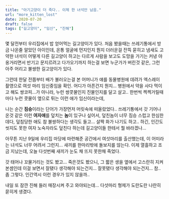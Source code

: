 ```yaml
---
title: "아기고양이 더 죽다.. 이제 한 녀석만 남음."
url: "more_kitten_lost"
date: 2020-07-20
draft: false
tags: ["길고양이", "임신", "진해"]
---
```

몇 달전부터 우리집에서 밥 얻어먹는 길고양이가 있다.
처음 봤을때는 쓰레기통에서 방금 나온줄 알았던 아이인데,
온통 얼굴에 먼지인지 뭔지 더러운걸 잔뜩 묻히고 냄새도 고약한 녀석이
어떻게 다른 길고양이 하고는 다르게 사람을 보고도 도망을 가기는 커녕
야옹거리면서 반기고 문지르려고 다가오기까지 하는걸 보면 누군가가 버린것 같은,
그런 아주 어리고 불쌍한 길고양이가 있다.

그런데 한달 전쯤부터 배가 불러오는걸 본 어머니가 얘를 동물병원에 데려가
엑스레이 촬영으로 여섯 마리 임신중임을 확인.
어디가 아픈건지 뭔지... 병원에서 약을 사다 먹이고 해도
쌍코피...가 아니라, 누런 쌍콧물인지 진물인지를 달고 살고.. 한번씩 켁켁거릴때마다
누런 콧물이 옆으로 튀는 이런 애가 임신이라는데,

나는 순간 **짐승**이라는 단어가 가장먼저 머릿속에 떠올랐었다..
쓰레기통에서 갓 기어나온것 같은 이런 **여자애**를 덮치는 **놈**이 있구나 싶어서,
덮친놈이 너무 짐승 스럽고 한심한데다, 덮침당한 애도 참 불쌍하다는 생각도 들고...
살짝 화가 나기도 하고.. 하긴, 인간도 씻지도 못한 여자 노숙자라도 덮친다 하는데
길고양이들 한테서 뭘 바라겠나...

아무튼 지난 9일에 우리집 마당에 마련해준 공간에서 여섯마리를 출산했는데,
이 어미라는 녀석도 너무 어려서 그런지... 새끼를 한마리밖에 돌보지를 않는다.
이제 열흘하고 조금 지났는데, 오늘 다섯번째 새끼가 눈도 채 뜨지 못한채 죽었다.

갓 태어나 꼬물거리는 것도 봤고... 죽은것도 봤으니,
그 짧은 생을 옆에서 고스란히 지켜본셈인데
이걸 보면서 잘됐다 생각해야 되는건지...
잘못됐다 생각해야 되는건지... 참.. 좀 그렇다.
인간역시 이런 경우가 있지 않을까..

내일 또 잠깐 진해 들러 매장시켜 주고 와야되는데...
다섯마리 형제가 도란도란 나란히 묻히게 생겼다.




